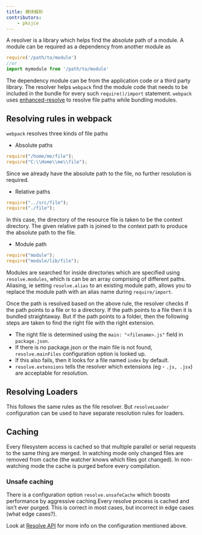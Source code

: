 ```yaml
---
title: 模块解析
contributors:
    - pksjce
---
```


A resolver is a library which helps find the absolute path of a module.
A module can be required as a dependency from another module as 

```js
require('/path/to/module')
//or 
import mymodule from '/path/to/module'
```

The dependency module can be from the application code or a third party library. The resolver helps 
`webpack` find the module code that needs to be included in the bundle for every such `require()/import` statement.
`webpack` uses [enhanced-resolve](https://github.com/webpack/enhanced-resolve) to resolve file paths while bundling modules.

## Resolving rules in webpack

`webpack` resolves three kinds of file paths

* Absolute paths

```js
require("/home/me/file");
require("C:\\Home\\me\\file");
```

Since we already have the absolute path to the file, no further resolution is required.

* Relative paths

```js
require("../src/file");
require("./file");
```

In this case, the directory of the resource file is taken to be the context directory. The given relative path is joined to the context path to produce the absolute path to the file.

* Module path

```js
require("module");
require("module/lib/file");
```

Modules are searched for inside directories which are specified using `resolve.modules`, which is can be an array comprising of different paths.
Aliasing, ie setting `resolve.alias` to an existing module path, allows you to replace the module path with an alias name during `require/import`.

Once the path is resolved based on the above rule, the resolver checks if the path points to a file or to a directory. If the path points to a file then it is bundled straightaway.
But if the path points to a folder, then the following steps are taken to find the right file with the right extension.
* The right file is determined using the `main: "<filename>.js"` field in `package.json`. 
* If there is no package.json or the main file is not found, `resolve.mainFiles` configuration option is looked up.
* If this also fails, then it looks for a file named `index` by default.
* `resolve.extensions` tells the resolver which extensions (eg - `.js, .jsx`) are acceptable for resolution.

## Resolving Loaders

This follows the same rules as the file resolver. But `resolveLoader` configuration can be used to have separate resolution rules for loaders.

## Caching

Every filesystem access is cached so that multiple parallel or serial requests to the same thing are merged. In watching mode only changed files are removed from cache (the watcher knows which files got changed). In non-watching mode the cache is purged before every compilation.

### Unsafe caching

There is a configuration option `resolve.unsafeCache` which boosts performance by aggressive caching.Every resolve process is cached and isn’t ever purged. This is correct in most cases, but incorrect in edge cases (what edge cases?).

Look at [Resolve API](../configuration/resolve) for more info on the configuration mentioned above.